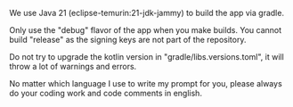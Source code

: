 We use Java 21 (eclipse-temurin:21-jdk-jammy) to build the app via gradle.

Only use the "debug" flavor of the app when you make builds.
You cannot build "release" as the signing keys are not part of the repository.

Do not try to upgrade the kotlin version in "gradle/libs.versions.toml", it will throw a lot of warnings and errors.

No matter which language I use to write my prompt for you, please always do your coding work and code comments in english.
